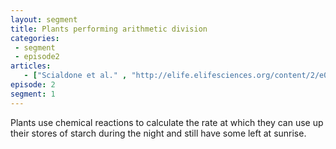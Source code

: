 ```yaml
---
layout: segment
title: Plants performing arithmetic division
categories:
 - segment
 - episode2
articles:
   - ["Scialdone et al." , "http://elife.elifesciences.org/content/2/e00669"]
episode: 2
segment: 1
---
```


Plants use chemical reactions to calculate the rate at which they can use up their stores of starch during the night and still have some left at sunrise.
